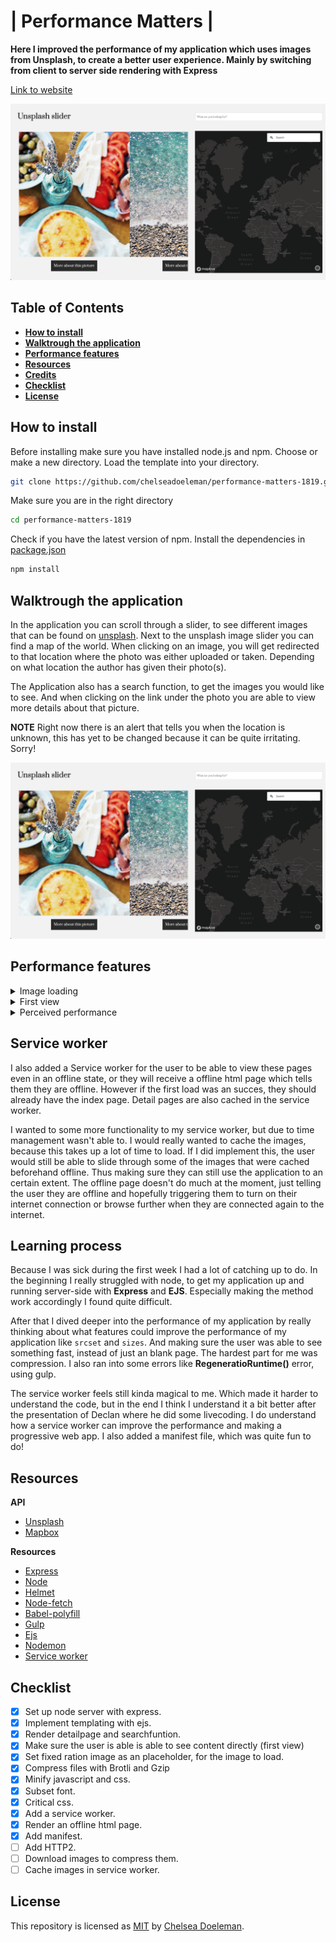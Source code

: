 # | Performance Matters |

**Here I improved the performance of my application which uses images from Unsplash, to create a better user experience. Mainly by switching from client to server side rendering with Express**

[Link to website](https://unsplash-slider.herokuapp.com/)

![Unsplash slider](./docs/unsplash.png)


## Table of Contents
* **[How to install](#how-to-install)** 
* **[Walktrough the application](#walk-trough-the-application)** 
* **[Performance features](#performance-features)**
* **[Resources](#resources)**
* **[Credits](#credits)**
* **[Checklist](#checklist)**
* **[License](#license)**

## How to install

Before installing make sure you have installed node.js and npm.
Choose or make a new directory.
Load the template into your directory.

```bash
git clone https://github.com/chelseadoeleman/performance-matters-1819.git
```

Make sure you are in the right directory 
```bash
cd performance-matters-1819
```

Check if you have the latest version of npm.
Install the dependencies in [package.json](./package.json)
```bash
npm install
```

## Walktrough the application

In the application you can scroll through a slider, to see different images that can be found on [unsplash](https://unsplash.com/). Next to the unsplash image slider you can find a map of the world. When clicking on an image, you will get redirected to that location where the photo was either uploaded or taken. Depending on what location the author has given their photo(s). 

The Application also has a search function, to get the images you would like to see. And when clicking on the link under the photo you are able to view more details about that picture.

**NOTE** Right now there is an alert that tells you when the location is unknown, this has yet to be changed because it can be quite irritating. Sorry!

![Unsplash slider](./docs/unsplash.png)


## Performance features

<details>
  <summary> Image loading</summary>

  #### Image loading

  When entering the page you weren't able to see what content will be shown on the page because of the loading time. So I set a standard width of an image, so that the outline of those images will be shown on load. I also picked a color which is defined in the API as a specific color for that image. Whether this is the most prominent color in that image I don't know for sure.

![Image ratio](./docs/imageRatio.png)

</details>

<details>
  <summary> First view</summary>

  #### First view

  Image loading is also a part of this, but I also made sure the textual content of a page is shown on load. By setting a default font, the user will get the content faster, eventhough not everything is functional yet. Now the user is able to get their contest fast. The first content is painted in about **500ms**. Which is quite fast, considering is load all the images which take up to **73 MB**, definitely excessive.

  ![First view](./docs/firstview.png)

</details>


<details>
  <summary> Perceived performance</summary>

  #### Perceived performance

  To make the page load faster I minified and compressed by files, so the loading time will be faster. I also set ```srcset``` and ```sizes``` on the images, so that when the user is using a smaller viewport smaller images will be inserted instead of an higher resolution. By doing this the transferred files went from 70.6mb to 13.2mb. This is a much smaller amount. And decreases the loading time drastically. I compressed the files with brotli and gzip.

  After I set srcset and sizes the statics of progressive web app became drastically worse, than before. This is because it now loads, more image sizes. So instead of **73 MB** it now loads up to **82 MB**. However on a mobile device it will be able to load faster, so it is still a win. Because images change all the time the sometimes the transfered files will be more MB or less, then specified above.

  Overall I didn't see much change when everything enhanced, because the images are the main reason it is not a very fast application. Also Mapbox takes some time load, which is unfortunate.

  To give you an better insight in how wonky it can be I performed an audit, just 1 minute after the other. The end results were both completely different.

  ![Audit](./docs/audit1.png)

  ![Audit](./docs/audit2.png)


</details>



## Service worker

I also added a Service worker for the user to be able to view these pages even in an offline state, or they will receive a offline html page which tells them they are offline. However if the first load was an succes, they should already have the index page. Detail pages are also cached in the service worker.

I wanted to some more functionality to my service worker, but due to time management wasn't able to. I would really wanted to cache the images, because this takes up a lot of time to load. If I did implement this, the user would still be able to slide through some of the images that were cached beforehand offline. Thus making sure they can still use the application to an certain extent. The offline page doesn't do much at the moment, just telling the user they are offline and hopefully triggering them to turn on their internet connection or browse further when they are connected again to the internet.

## Learning process

Because I was sick during the first week I had a lot of catching up to do. In the beginning I really struggled with node, to get my application up and running server-side with **Express** and **EJS**. Especially making the method work accordingly I found quite difficult. 

After that I dived deeper into the performance of my application by really thinking about what features could improve the performance of my application like ```srcset``` and ```sizes```. And making sure the user was able to see something fast, instead of just an blank page. The hardest part for me was compression. I also ran into some errors like **RegeneratioRuntime()** error, using gulp.

The service worker feels still kinda magical to me. Which made it harder to understand the code, but in the end I think I understand it a bit better after the presentation of Declan where he did some livecoding. I do understand how a service worker can improve the performance and making a progressive web app. I also added a manifest file, which was quite fun to do!

## Resources

**API**
* [Unsplash](https://unsplash.com/developers)
* [Mapbox](https://www.mapbox.com/)

**Resources**
* [Express](https://expressjs.com/)
* [Node](https://nodejs.org/en/)
* [Helmet](https://github.com/helmetjs/helmet)
* [Node-fetch](https://www.npmjs.com/package/node-fetch)
* [Babel-polyfill](https://cdnjs.com/libraries/babel-polyfill)
* [Gulp](https://gulpjs.com/)
* [Ejs](https://ejs.co/)
* [Nodemon](https://nodemon.io/)
* [Service worker](https://developers.google.com/web/fundamentals/primers/service-workers/#you_need_https)


## Checklist
- [x] Set up node server with express.
- [x] Implement templating with ejs.
- [x] Render detailpage and searchfuntion.
- [x] Make sure the user is able is able to see content directly (first view)
- [x] Set fixed ration image as an placeholder, for the image to load.
- [x] Compress files with Brotli and Gzip
- [x] Minify javascript and css.
- [x] Subset font.
- [x] Critical css.
- [x] Add a service worker.
- [x] Render an offline html page.
- [x] Add manifest.
- [ ] Add HTTP2.
- [ ] Download images to compress them.
- [ ] Cache images in service worker.

## License
This repository is licensed as [MIT](LICENSE) by [Chelsea Doeleman](https://github.com/chelseadoeleman).
